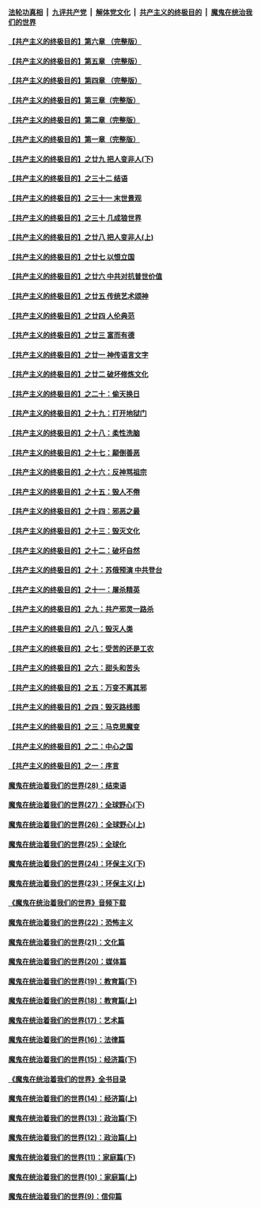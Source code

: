 

####  [法轮功真相](../../../../basic/blob/master/README.md?t=07032131) &nbsp;|&nbsp; [九评共产党](../../../../9ping.md/blob/master/README.md?t=07032131) &nbsp;|&nbsp; [解体党文化](../../../../jtdwh.md/blob/master/README.md?t=07032131)  &nbsp;|&nbsp; [共产主义的终极目的](../../../../gczydzjmd.md/blob/master/README.md?t=07032131) &nbsp;|&nbsp; [魔鬼在统治我们的世界](../../../../mgztzwmdsj.md/blob/master/README.md?t=07032131) 

#### [【共产主义的终极目的】第六章 （完整版）](../pages/nsc422/n11428913.md?t=07032131) 

#### [【共产主义的终极目的】第五章 （完整版）](../pages/nsc422/n11428912.md?t=07032131) 

#### [【共产主义的终极目的】第四章 （完整版）](../pages/nsc422/n11428907.md?t=07032131) 

#### [【共产主义的终极目的】第三章（完整版）](../pages/nsc422/n11428848.md?t=07032131) 

#### [【共产主义的终极目的】第二章（完整版）](../pages/nsc422/n11428831.md?t=07032131) 

#### [【共产主义的终极目的】第一章（完整版）](../pages/nsc422/n11417651.md?t=07032131) 

#### [【共产主义的终极目的】之廿九 把人变非人(下)](../pages/nsc422/n11344140.md?t=07032131) 

#### [【共产主义的终极目的】之三十二 结语](../pages/nsc422/n11360535.md?t=07032131) 

#### [【共产主义的终极目的】之三十一 末世景观](../pages/nsc422/n11351129.md?t=07032131) 

#### [【共产主义的终极目的】之三十 几成狼世界](../pages/nsc422/n11348280.md?t=07032131) 

#### [【共产主义的终极目的】之廿八 把人变非人(上)](../pages/nsc422/n11340492.md?t=07032131) 

#### [【共产主义的终极目的】之廿七 以恨立国](../pages/nsc422/n11336944.md?t=07032131) 

#### [【共产主义的终极目的】之廿六 中共对抗普世价值](../pages/nsc422/n11324785.md?t=07032131) 

#### [【共产主义的终极目的】之廿五 传统艺术颂神](../pages/nsc422/n11296396.md?t=07032131) 

#### [【共产主义的终极目的】之廿四 人伦典范](../pages/nsc422/n11296397.md?t=07032131) 

#### [【共产主义的终极目的】之廿三 富而有德](../pages/nsc422/n11283598.md?t=07032131) 

#### [【共产主义的终极目的】之廿一 神传语言文字](../pages/nsc422/n11263265.md?t=07032131) 

#### [【共产主义的终极目的】之廿二 破坏修炼文化](../pages/nsc422/n11245728.md?t=07032131) 

#### [【共产主义的终极目的】之二十：偷天换日](../pages/nsc422/n11238846.md?t=07032131) 

#### [【共产主义的终极目的】之十九：打开地狱门](../pages/nsc422/n11206376.md?t=07032131) 

#### [【共产主义的终极目的】之十八：柔性洗脑](../pages/nsc422/n11199994.md?t=07032131) 

#### [【共产主义的终极目的】之十七：颠倒善恶](../pages/nsc422/n11179782.md?t=07032131) 

#### [【共产主义的终极目的】之十六：反神骂祖宗](../pages/nsc422/n11166798.md?t=07032131) 

#### [【共产主义的终极目的】之十五：毁人不倦](../pages/nsc422/n11166792.md?t=07032131) 

#### [【共产主义的终极目的】之十四：邪恶之最](../pages/nsc422/n11150249.md?t=07032131) 

#### [【共产主义的终极目的】之十三：毁灭文化](../pages/nsc422/n11135227.md?t=07032131) 

#### [【共产主义的终极目的】之十二：破坏自然](../pages/nsc422/n11135214.md?t=07032131) 

#### [【共产主义的终极目的】之十：苏俄预演 中共登台](../pages/nsc422/n11118424.md?t=07032131) 

#### [【共产主义的终极目的】之十一：屠杀精英](../pages/nsc422/n11118442.md?t=07032131) 

#### [【共产主义的终极目的】之九：共产邪灵一路杀](../pages/nsc422/n11114139.md?t=07032131) 

#### [【共产主义的终极目的】之八：毁灭人类](../pages/nsc422/n11108503.md?t=07032131) 

#### [【共产主义的终极目的】之七：受苦的还是工农](../pages/nsc422/n11101809.md?t=07032131) 

#### [【共产主义的终极目的】之六：甜头和苦头](../pages/nsc422/n11096971.md?t=07032131) 

#### [【共产主义的终极目的】之五：万变不离其邪](../pages/nsc422/n11091285.md?t=07032131) 

#### [【共产主义的终极目的】之四：毁灭路线图](../pages/nsc422/n11086284.md?t=07032131) 

#### [【共产主义的终极目的】之三：马克思魔变](../pages/nsc422/n11061941.md?t=07032131) 

#### [【共产主义的终极目的】之二：中心之国](../pages/nsc422/n11047728.md?t=07032131) 

#### [【共产主义的终极目的】之一：序言](../pages/nsc422/n11086077.md?t=07032131) 

#### [魔鬼在统治着我们的世界(28)：结束语](../pages/nsc422/n10936246.md?t=07032131) 

#### [魔鬼在统治着我们的世界(27)：全球野心(下)](../pages/nsc422/n10928319.md?t=07032131) 

#### [魔鬼在统治着我们的世界(26)：全球野心(上)](../pages/nsc422/n10900318.md?t=07032131) 

#### [魔鬼在统治着我们的世界(25)：全球化](../pages/nsc422/n10788205.md?t=07032131) 

#### [魔鬼在统治着我们的世界(24)：环保主义(下)](../pages/nsc422/n10695307.md?t=07032131) 

#### [魔鬼在统治着我们的世界(23)：环保主义(上)](../pages/nsc422/n10688613.md?t=07032131) 

#### [《魔鬼在统治着我们的世界》音频下载](../pages/nsc422/n10635553.md?t=07032131) 

#### [魔鬼在统治着我们的世界(22)：恐怖主义](../pages/nsc422/n10614727.md?t=07032131) 

#### [魔鬼在统治着我们的世界(21)：文化篇](../pages/nsc422/n10597706.md?t=07032131) 

#### [魔鬼在统治着我们的世界(20)：媒体篇](../pages/nsc422/n10586579.md?t=07032131) 

#### [魔鬼在统治着我们的世界(19)：教育篇(下)](../pages/nsc422/n10564808.md?t=07032131) 

#### [魔鬼在统治着我们的世界(18)：教育篇(上)](../pages/nsc422/n10526970.md?t=07032131) 

#### [魔鬼在统治着我们的世界(17)：艺术篇](../pages/nsc422/n10499093.md?t=07032131) 

#### [魔鬼在统治着我们的世界(16)：法律篇](../pages/nsc422/n10485969.md?t=07032131) 

#### [魔鬼在统治着我们的世界(15)：经济篇(下)](../pages/nsc422/n10469975.md?t=07032131) 

#### [《魔鬼在统治着我们的世界》全书目录](../pages/nsc422/n10464261.md?t=07032131) 

#### [魔鬼在统治着我们的世界(14)：经济篇(上)](../pages/nsc422/n10457370.md?t=07032131) 

#### [魔鬼在统治着我们的世界(13)：政治篇(下)](../pages/nsc422/n10448270.md?t=07032131) 

#### [魔鬼在统治着我们的世界(12)：政治篇(上)](../pages/nsc422/n10444576.md?t=07032131) 

#### [魔鬼在统治着我们的世界(11)：家庭篇(下)](../pages/nsc422/n10440961.md?t=07032131) 

#### [魔鬼在统治着我们的世界(10)：家庭篇(上)](../pages/nsc422/n10435448.md?t=07032131) 

#### [魔鬼在统治着我们的世界(9)：信仰篇](../pages/nsc422/n10432159.md?t=07032131) 


